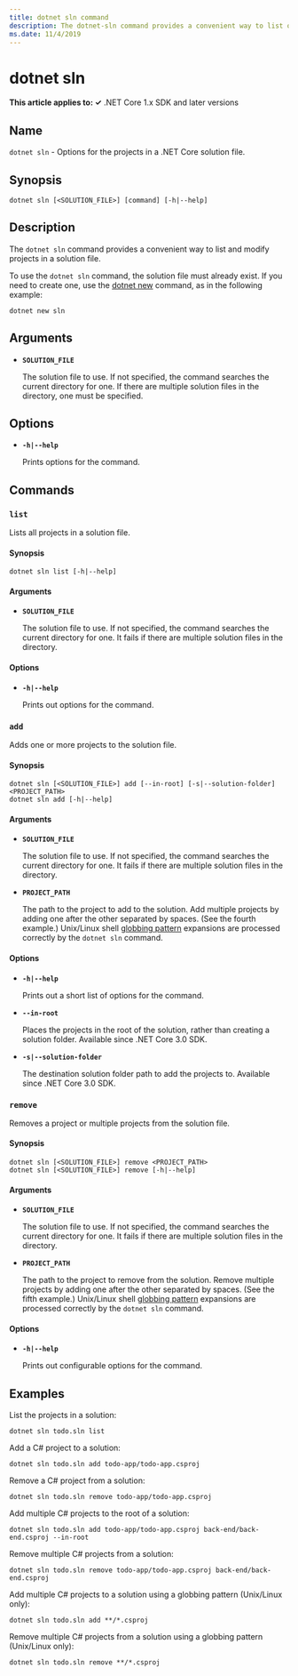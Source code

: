 ```yaml
---
title: dotnet sln command
description: The dotnet-sln command provides a convenient way to list or modify the projects included in a solution file.
ms.date: 11/4/2019
---
```

# dotnet sln

**This article applies to: ✓** .NET Core 1.x SDK and later versions

<!-- todo: uncomment when all CLI commands are reviewed
[!INCLUDE [topic-appliesto-net-core-all](../../../includes/topic-appliesto-net-core-all.md)]
-->
## Name

`dotnet sln` - Options for the projects in a .NET Core solution file.

## Synopsis

```dotnetcli
dotnet sln [<SOLUTION_FILE>] [command] [-h|--help]
```

## Description

The `dotnet sln` command provides a convenient way to list and modify projects in a solution file.

To use the `dotnet sln` command, the solution file must already exist. If you need to create one, use the [dotnet new](dotnet-new.md) command, as in the following example:

```dotnetcli
dotnet new sln
```

## Arguments

- **`SOLUTION_FILE`**

  The solution file to use. If not specified, the command searches the current directory for one. If there are multiple solution files in the directory, one must be specified.

## Options

- **`-h|--help`**

  Prints options for the command.

## Commands

### `list`

Lists all projects in a solution file.

#### Synopsis

```dotnetcli
dotnet sln list [-h|--help]
```
  
#### Arguments

- **`SOLUTION_FILE`**

  The solution file to use. If not specified, the command searches the current directory for one. It fails if there are multiple solution files in the directory.

#### Options

- **`-h|--help`**

  Prints out options for the command.
  
### `add`

Adds one or more projects to the solution file.

#### Synopsis

```dotnetcli
dotnet sln [<SOLUTION_FILE>] add [--in-root] [-s|--solution-folder] <PROJECT_PATH>
dotnet sln add [-h|--help]
```

#### Arguments

- **`SOLUTION_FILE`**

  The solution file to use. If not specified, the command searches the current directory for one. It fails if there are multiple solution files in the directory.

- **`PROJECT_PATH`**

  The path to the project to add to the solution. Add multiple projects by adding one after the other separated by spaces. (See the fourth example.) Unix/Linux shell [globbing pattern](https://en.wikipedia.org/wiki/Glob_(programming)) expansions are processed correctly by the `dotnet sln` command.

#### Options

- **`-h|--help`**

  Prints out a short list of options for the command.

- **`--in-root`**

  Places the projects in the root of the solution, rather than creating a solution folder. Available since .NET Core 3.0 SDK.

- **`-s|--solution-folder`**

  The destination solution folder path to add the projects to. Available since .NET Core 3.0 SDK.

### `remove`

Removes a project or multiple projects from the solution file.

#### Synopsis

```dotnetcli
dotnet sln [<SOLUTION_FILE>] remove <PROJECT_PATH>
dotnet sln [<SOLUTION_FILE>] remove [-h|--help]
```

#### Arguments

- **`SOLUTION_FILE`**

  The solution file to use. If not specified, the command searches the current directory for one. It fails if there are multiple solution files in the directory.

- **`PROJECT_PATH`**

  The path to the project to remove from the solution. Remove multiple projects by adding one after the other separated by spaces. (See the fifth example.) Unix/Linux shell [globbing pattern](https://en.wikipedia.org/wiki/Glob_(programming)) expansions are processed correctly by the `dotnet sln` command.

#### Options

- **`-h|--help`**

  Prints out configurable options for the command.

## Examples

List the projects in a solution:

```dotnetcli
dotnet sln todo.sln list
```

Add a C# project to a solution:

```dotnetcli
dotnet sln todo.sln add todo-app/todo-app.csproj
```

Remove a C# project from a solution:

```dotnetcli
dotnet sln todo.sln remove todo-app/todo-app.csproj
```

Add multiple C# projects to the root of a solution:

```dotnetcli
dotnet sln todo.sln add todo-app/todo-app.csproj back-end/back-end.csproj --in-root
```

Remove multiple C# projects from a solution:

```dotnetcli
dotnet sln todo.sln remove todo-app/todo-app.csproj back-end/back-end.csproj
```

Add multiple C# projects to a solution using a globbing pattern (Unix/Linux only):

```dotnetcli
dotnet sln todo.sln add **/*.csproj
```

Remove multiple C# projects from a solution using a globbing pattern (Unix/Linux only):

```dotnetcli
dotnet sln todo.sln remove **/*.csproj
```
